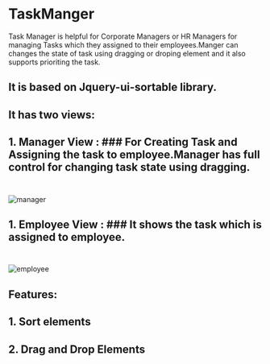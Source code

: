 # TaskManger
Task Manager is helpful for Corporate Managers or HR Managers for managing Tasks which they assigned to their employees.Manger can changes
the state of task using dragging or droping element and it also supports prioriting the task.

## It is based on Jquery-ui-sortable library.

## It has two views:<br />
## 1. Manager View : ### For Creating Task and Assigning the task to employee.Manager has full control for changing task state using dragging.<br /><br />
![manager](https://user-images.githubusercontent.com/30772599/43475072-388b3124-9512-11e8-9143-3cd58921b382.png)

## 1. Employee View : ### It shows the task which is assigned to employee.<br /><br />
![employee](https://user-images.githubusercontent.com/30772599/43475144-6bbc3f48-9512-11e8-8da7-f14729996626.png)

## Features:<br />
## 1. Sort elements<br />
## 2. Drag and Drop Elements<br />

